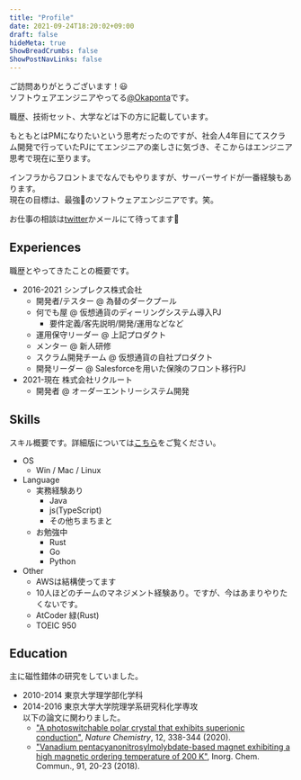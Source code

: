 ```yaml
---
title: "Profile"
date: 2021-09-24T18:20:02+09:00
draft: false
hideMeta: true
ShowBreadCrumbs: false
ShowPostNavLinks: false
---
```


ご訪問ありがとうございます！😃  
ソフトウェアエンジニアやってる[@Okaponta](https://github.com/okaponta)です。

職歴、技術セット、大学などは下の方に記載しています。

もともとはPMになりたいという思考だったのですが、社会人4年目にてスクラム開発で行っていたPJにてエンジニアの楽しさに気づき、そこからはエンジニア思考で現在に至ります。

インフラからフロントまでなんでもやりますが、サーバーサイドが一番経験もあります。  
現在の目標は、最強💪のソフトウェアエンジニアです。笑。

お仕事の相談は[twitter](https://twitter.com/okaponta_)かメールにて待ってます🙇

## Experiences

職歴とやってきたことの概要です。

 - 2016-2021 シンプレクス株式会社
   - 開発者/テスター @ 為替のダークプール
   - 何でも屋 @ 仮想通貨のディーリングシステム導入PJ
     - 要件定義/客先説明/開発/運用などなど
   - 運用保守リーダー @ 上記プロダクト
   - メンター @ 新人研修
   - スクラム開発チーム @ 仮想通貨の自社プロダクト
   - 開発リーダー @ Salesforceを用いた保険のフロント移行PJ
 - 2021-現在 株式会社リクルート
   - 開発者 @ オーダーエントリーシステム開発

## Skills

スキル概要です。詳細版については[こちら](/fixed/skills/)をご覧ください。

 - OS
   - Win / Mac / Linux
 - Language
   - 実務経験あり
     - Java
     - js(TypeScript)
     - その他ちまちまと
   - お勉強中
     - Rust
     - Go
     - Python
 - Other
   - AWSは結構使ってます
   - 10人ほどのチームのマネジメント経験あり。ですが、今はあまりやりたくないです。
   - AtCoder 緑(Rust)
   - TOEIC 950

## Education

主に磁性錯体の研究をしていました。

 - 2010-2014 東京大学理学部化学科
 - 2014-2016 東京大学大学院理学系研究科化学専攻  
   以下の論文に関わりました。
   - ["A photoswitchable polar crystal that exhibits superionic conduction"](https://www.nature.com/articles/s41557-020-0427-2), *Nature Chemistry*, 12, 338-344 (2020). 
   - ["Vanadium pentacyanonitrosylmolybdate-based magnet exhibiting a high magnetic ordering temperature of 200 K"](https://www.sciencedirect.com/science/article/abs/pii/S1387700317309796), Inorg. Chem. Commun., 91, 20-23 (2018).
